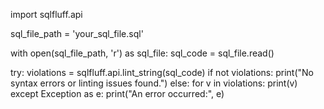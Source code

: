 import sqlfluff.api

sql_file_path = 'your_sql_file.sql'

with open(sql_file_path, 'r') as sql_file:
    sql_code = sql_file.read()

try:
    violations = sqlfluff.api.lint_string(sql_code)
    if not violations:
        print("No syntax errors or linting issues found.")
    else:
        for v in violations:
            print(v)
except Exception as e:
    print("An error occurred:", e)
